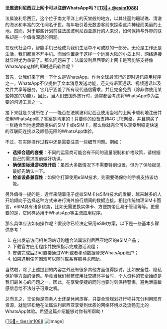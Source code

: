 **法属波利尼西亚上网卡可以注册WhatsApp吗？[[TG💪+ @esim1088](https://t.me/s/esim1088)]**

法属波利尼西亚，这个位于南太平洋上的天堂般的地方，以其壮丽的珊瑚礁、清澈的海水和丰富的文化闻名于世。每年吸引着无数游客前来探索这片神秘而美丽的土地。然而，对于那些计划前往法属波利尼西亚旅行的人来说，如何保持与外界的联系却是一个值得深思的问题。

在现代社会中，智能手机已经成为我们生活中不可或缺的一部分。无论是工作还是生活，我们都离不开手机。而当你置身于这样一个远离大陆的小岛上时，网络连接就显得尤为重要了。那么问题来了：法属波利尼西亚的上网卡是否能够支持像WhatsApp这样的即时通讯软件呢？

首先，让我们来了解一下什么是WhatsApp。作为全球最流行的即时通讯应用程序之一，WhatsApp不仅提供了文本消息发送功能，还支持语音通话、视频通话以及文件共享等服务。它几乎涵盖了所有现代通信需求，并且完全免费（除非你使用某些特定的功能）。因此，当人们去国外旅行时，通常都会考虑将WhatsApp作为主要的沟通工具之一。

接下来就是关键所在了——能否在法属波利尼西亚使用当地的上网卡顺利地注册并使用WhatsApp呢？答案是肯定的！只要你的设备支持4G LTE网络，并且购买了一张适合当地运营商提供的SIM卡或eSIM卡，那么你就完全可以享受到稳定快速的互联网连接以及顺畅无阻的WhatsApp体验。

不过，在实际操作过程中还是需要注意一些细节问题。例如：
- **选择合适的套餐**：不同的运营商可能会有不同的流量限制和价格政策，请根据自己的需求提前做好功课。
- **确保国际漫游权限开启**：虽然大多数情况下不需要特别设置，但为了保险起见最好先确认一下。
- **检查设备兼容性**：如果你打算使用eSIM技术，则需要确保你的手机支持该功能。

另外值得一提的是，近年来随着电子虚拟SIM卡(eSIM)技术的发展，越来越多的人开始倾向于选择这种方式来进行海外旅行期间的数据连接。相比传统物理SIM卡而言，eSIM具有诸多优势，比如无需更换实体卡、方便携带且易于管理等等。更重要的是，它同样适用于WhatsApp等主流应用程序。

那么具体应该如何操作呢？假设你已经决定采用eSIM方案，以下是一些基本步骤供参考：
1. 在出发前访问相关网站订购适合法属波利尼西亚地区的eSIM产品；
2. 下载官方应用程序并按照指示完成激活流程；
3. 安装完成后即可直接通过WiFi或者移动数据登录WhatsApp账户；
4. 如果遇到任何困难可以随时联系客服寻求帮助。

当然啦，除了上述提到的内容之外还有很多其他方面值得探讨，比如安全性、隐私保护等方面的话题。毕竟当我们频繁使用社交媒体平台时，个人资料的安全始终是我们最关心的问题之一。因此，在享受便捷的同时也要时刻保持警惕，避免泄露敏感信息给不法分子可乘之机。

总而言之，无论你是商务人士还是休闲旅客，只要合理规划好行程并充分利用现有资源，就能轻松地在法属波利尼西亚享受到优质的网络环境以及流畅无比的WhatsApp体验。希望这篇介绍能够对你有所帮助！

[[TG💪+ @esim1088](https://t.me/s/esim1088) ![Image](https://i.postimg.cc/4NQfJmqS/Snipaste-2025-05-13-00-14-12.png)]